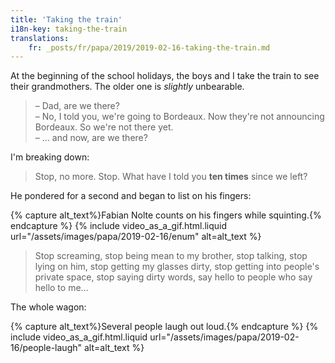 ```yaml
---
title: 'Taking the train'
i18n-key: taking-the-train
translations:
    fr: _posts/fr/papa/2019/2019-02-16-taking-the-train.md
---
```


At the beginning of the school holidays, the boys and I take the train to see
their grandmothers. The older one is _slightly_ unbearable.

> – Dad, are we there?  
> – No, I told you, we're going to Bordeaux. Now they're not announcing
> Bordeaux. So we're not there yet.  
> – … and now, are we there?

I'm breaking down:

> Stop, no more. Stop. What have I told you **ten times** since we left?

He pondered for a second and began to list on his fingers:

{% capture alt_text%}Fabian Nolte counts on his fingers while
squinting.{% endcapture %} {% include video_as_a_gif.html.liquid
url="/assets/images/papa/2019-02-16/enum"
alt=alt_text
%}

> Stop screaming, stop being mean to my brother, stop talking, stop lying on
> him, stop getting my glasses dirty, stop getting into people's private space,
> stop saying dirty words, say hello to people who say hello to me…

The whole wagon:

{% capture alt_text%}Several people laugh out loud.{% endcapture %}
{% include video_as_a_gif.html.liquid
url="/assets/images/papa/2019-02-16/people-laugh"
alt=alt_text
%}
